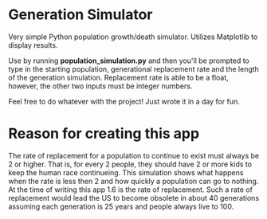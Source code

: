 # Generation Simulator

Very simple Python population growth/death simulator. Utilizes Matplotlib to display results.

Use by running __population_simulation.py__ and then you'll be prompted to type in the starting population, generational replacement rate and the length of the generation simulation. Replacement rate is able to be a float, however, the other two inputs must be integer numbers.

Feel free to do whatever with the project! Just wrote it in a day for fun.

# Reason for creating this app

The rate of replacement for a population to continue to exist must always be 2 or higher. That is, for every 2 people, they should have 2 or more kids to keep the human race continueing. This simulation shows what happens when the rate is less then 2 and how quickly a population can go to nothing. At the time of writing this app 1.6 is the rate of replacement. Such a rate of replacement would lead the US to become obsolete in about 40 generations assuming each generation is 25 years and people always live to 100.
